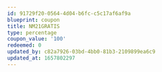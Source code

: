 ```yaml
---
id: 91729f20-0564-4d04-b6fc-c5c17af6af9a
blueprint: coupon
title: NM21GRATIS
type: percentage
coupon_value: '100'
redeemed: 0
updated_by: c82a7926-03bd-4bb0-81b3-2109899ea6c9
updated_at: 1657802297
---
```

